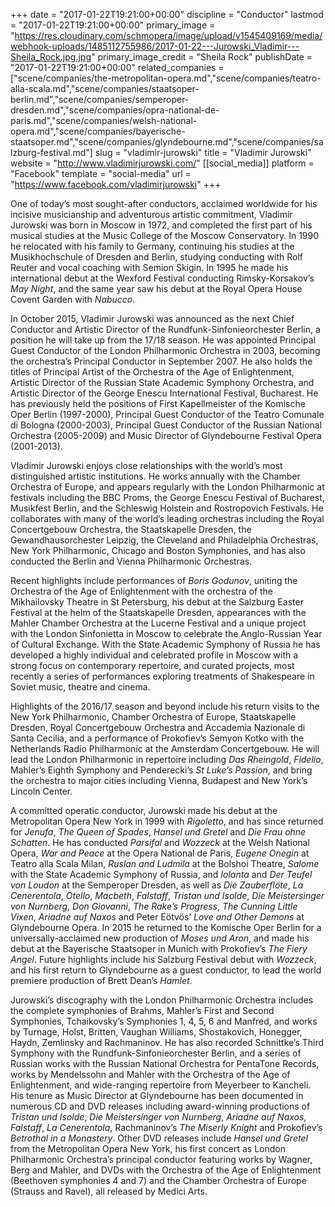 +++
date = "2017-01-22T19:21:00+00:00"
discipline = "Conductor"
lastmod = "2017-01-22T19:21:00+00:00"
primary_image = "https://res.cloudinary.com/schmopera/image/upload/v1545409169/media/webhook-uploads/1485112755986/2017-01-22---Jurowski_Vladimir---Sheila_Rock.jpg.jpg"
primary_image_credit = "Sheila Rock"
publishDate = "2017-01-22T19:21:00+00:00"
related_companies = ["scene/companies/the-metropolitan-opera.md","scene/companies/teatro-alla-scala.md","scene/companies/staatsoper-berlin.md","scene/companies/semperoper-dresden.md","scene/companies/opra-national-de-paris.md","scene/companies/welsh-national-opera.md","scene/companies/bayerische-staatsoper.md","scene/companies/glyndebourne.md","scene/companies/salzburg-festival.md"]
slug = "vladimir-jurowski"
title = "Vladimir Jurowski"
website = "http://www.vladimirjurowski.com/"
[[social_media]]
platform = "Facebook"
template = "social-media"
url = "https://www.facebook.com/vladimirjurowski"
+++

One of today’s most sought-after conductors, acclaimed worldwide for his incisive musicianship and adventurous artistic commitment, Vladimir Jurowski was born in Moscow in 1972, and completed the first part of his musical studies at the Music College of the Moscow Conservatory. In 1990 he relocated with his family to Germany, continuing his studies at the Musikhochschule of Dresden and Berlin, studying conducting with Rolf Reuter and vocal coaching with Semion Skigin. In 1995 he made his international debut at the Wexford Festival conducting Rimsky-Korsakov’s *May Night*, and the same year saw his debut at the Royal Opera House Covent Garden with *Nabucco*.

In October 2015, Vladimir Jurowski was announced as the next Chief Conductor and Artistic Director of the Rundfunk-Sinfonieorchester Berlin, a position he will take up from the 17/18 season. He was appointed Principal Guest Conductor of the London Philharmonic Orchestra in 2003, becoming the orchestra’s Principal Conductor in September 2007. He also holds the titles of Principal Artist of the Orchestra of the Age of Enlightenment, Artistic Director of the Russian State Academic Symphony Orchestra, and Artistic Director of the George Enescu International Festival, Bucharest. He has previously held the positions of First Kapellmeister of the Komische Oper Berlin (1997-2000), Principal Guest Conductor of the Teatro Comunale di Bologna (2000-2003), Principal Guest Conductor of the Russian National Orchestra (2005-2009) and Music Director of Glyndebourne Festival Opera (2001-2013).

Vladimir Jurowski enjoys close relationships with the world’s most distinguished artistic institutions. He works annually with the Chamber Orchestra of Europe, and appears regularly with the London Philharmonic at festivals including the BBC Proms, the George Enescu Festival of Bucharest, Musikfest Berlin, and the Schleswig Holstein and Rostropovich Festivals. He collaborates with many of the world’s leading orchestras including the Royal Concertgebouw Orchestra, the Staatskapelle Dresden, the Gewandhausorchester Leipzig, the Cleveland and Philadelphia Orchestras, New York Philharmonic, Chicago and Boston Symphonies, and has also conducted the Berlin and Vienna Philharmonic Orchestras.

Recent highlights include performances of *Boris Godunov*, uniting the Orchestra of the Age of Enlightenment with the orchestra of the Mikhailovsky Theatre in St Petersburg, his debut at the Salzburg Easter Festival at the helm of the Staatskapelle Dresden, appearances with the Mahler Chamber Orchestra at the Lucerne Festival and a unique project with the London Sinfonietta in Moscow to celebrate the Anglo-Russian Year of Cultural Exchange. With the State Academic Symphony of Russia he has developed a highly individual and celebrated profile in Moscow with a strong focus on contemporary repertoire, and curated projects, most recently a series of performances exploring treatments of Shakespeare in Soviet music, theatre and cinema.

Highlights of the 2016/17 season and beyond include his return visits to the New York Philharmonic, Chamber Orchestra of Europe, Staatskapelle Dresden, Royal Concertgebouw Orchestra and Accademia Nazionale di Santa Cecilia, and a performance of Prokofiev’s Semyon Kotko with the Netherlands Radio Philharmonic at the Amsterdam Concertgebouw. He will lead the London Philharmonic in repertoire including *Das Rheingold*, *Fidelio*, Mahler’s Eighth Symphony and Penderecki’s *St Luke’s Passion*, and bring the orchestra to major cities including Vienna, Budapest and New York’s Lincoln Center.

A committed operatic conductor, Jurowski made his debut at the Metropolitan Opera New York in 1999 with *Rigoletto*, and has since returned for *Jenufa*, *The Queen of Spades*, *Hansel und Gretel* and *Die Frau ohne Schatten*. He has conducted *Parsifal* and *Wozzeck* at the Welsh National Opera, *War and Peace* at the Opera National de Paris, *Eugene Onegin* at Teatro alla Scala Milan, *Ruslan and Ludmila* at the Bolshoi Theatre, *Salome* with the State Academic Symphony of Russia, and *Iolanta* and *Der Teufel von Loudon* at the Semperoper Dresden, as well as *Die Zauberflöte*, *La Cenerentola*, *Otello*, *Macbeth*, *Falstaff*, *Tristan und Isolde*, *Die Meistersinger von Nurnberg*, *Don Giovanni*, *The Rake’s Progress*, *The Cunning Little Vixen*, *Ariadne auf Naxos* and Peter Eötvös’ *Love and Other Demons* at Glyndebourne Opera. In 2015 he returned to the Komische Oper Berlin for a universally-acclaimed new production of *Moses und Aron*, and made his debut at the Bayerische Staatsoper in Munich with Prokofiev’s *The Fiery Angel*. Future highlights include his Salzburg Festival debut with *Wozzeck*, and his first return to Glyndebourne as a guest conductor, to lead the world premiere production of Brett Dean’s *Hamlet*.

Jurowski’s discography with the London Philharmonic Orchestra includes the complete symphonies of Brahms, Mahler’s First and Second Symphonies, Tchaikovsky’s Symphonies 1, 4, 5, 6 and Manfred, and works by Turnage, Holst, Britten, Vaughan Williams, Shostakovich, Honegger, Haydn, Zemlinsky and Rachmaninov. He has also recorded Schnittke’s Third Symphony with the Rundfunk-Sinfonieorchester Berlin, and a series of Russian works with the Russian National Orchestra for PentaTone Records, works by Mendelssohn and Mahler with the Orchestra of the Age of Enlightenment, and wide-ranging repertoire from Meyerbeer to Kancheli. His tenure as Music Director at Glyndebourne has been documented in numerous CD and DVD releases including award-winning productions of *Tristan und Isolde*, *Die Meistersinger von Nurnberg*, *Ariadne auf Naxos*, *Falstaff*, *La Cenerentola*, Rachmaninov’s *The Miserly Knight* and Prokofiev’s *Betrothal in a Monastery*. Other DVD releases include *Hansel und Gretel* from the Metropolitan Opera New York, his first concert as London Philharmonic Orchestra’s principal conductor featuring works by Wagner, Berg and Mahler, and DVDs with the Orchestra of the Age of Enlightenment (Beethoven symphonies 4 and 7) and the Chamber Orchestra of Europe (Strauss and Ravel), all released by Medici Arts.
